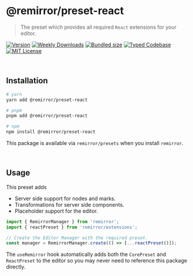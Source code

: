 # @remirror/preset-react

> The preset which provides all required `React` extensions for your editor.

[![Version][version]][npm] [![Weekly Downloads][downloads-badge]][npm] [![Bundled size][size-badge]][size] [![Typed Codebase][typescript]](#) [![MIT License][license]](#)

[version]: https://flat.badgen.net/npm/v/@remirror/preset-react/next
[npm]: https://npmjs.com/package/@remirror/preset-react/v/next
[license]: https://flat.badgen.net/badge/license/MIT/purple
[size]: https://bundlephobia.com/result?p=@remirror/preset-react
[size-badge]: https://flat.badgen.net/bundlephobia/minzip/@remirror/preset-react
[typescript]: https://flat.badgen.net/badge/icon/TypeScript?icon=typescript&label
[downloads-badge]: https://badgen.net/npm/dw/@remirror/preset-react/red?icon=npm

<br />

## Installation

```bash
# yarn
yarn add @remirror/preset-react

# pnpm
pnpm add @remirror/preset-react

# npm
npm install @remirror/preset-react
```

This package is available via `remirror/presets` when you install `remirror`.

<br />

## Usage

This preset adds

- Server side support for nodes and marks.
- Transformations for server side components.
- Placeholder support for the editor.

```ts
import { RemirrorManager } from 'remirror';
import { reactPreset } from 'remirror/extensions';

// Create the Editor Manager with the required preset.
const manager = RemirrorManager.create(() => [...reactPreset()]);
```

The `useRemirror` hook automatically adds both the `CorePreset` and `ReactPreset` to the editor so you may never need to reference this package directly.
